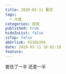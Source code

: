 ```yaml
---
title: 2020-03-11 要完
tags:
  - 大盘
categories: 投资
published: true
hideInList: false
isTop: false
abbrlink: 6538b356
date: 2020-03-11 16:02:18
feature:
---
```

套住了一半
还差一半
<!-- more -->
